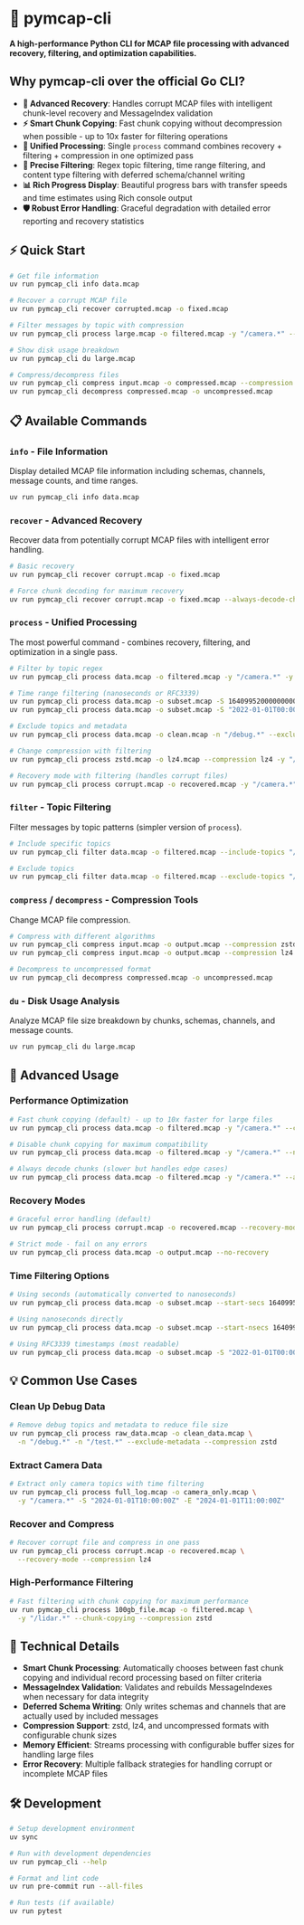 # 🚀 pymcap-cli

**A high-performance Python CLI for MCAP file processing with advanced recovery, filtering, and optimization capabilities.**

## Why pymcap-cli over the official Go CLI?

- **🔧 Advanced Recovery**: Handles corrupt MCAP files with intelligent chunk-level recovery and MessageIndex validation
- **⚡ Smart Chunk Copying**: Fast chunk copying without decompression when possible - up to 10x faster for filtering operations
- **🔄 Unified Processing**: Single `process` command combines recovery + filtering + compression in one optimized pass
- **🎯 Precise Filtering**: Regex topic filtering, time range filtering, and content type filtering with deferred schema/channel writing
- **📊 Rich Progress Display**: Beautiful progress bars with transfer speeds and time estimates using Rich console output
- **🛡️ Robust Error Handling**: Graceful degradation with detailed error reporting and recovery statistics

## ⚡ Quick Start

```bash
# Get file information
uv run pymcap_cli info data.mcap

# Recover a corrupt MCAP file
uv run pymcap_cli recover corrupted.mcap -o fixed.mcap

# Filter messages by topic with compression
uv run pymcap_cli process large.mcap -o filtered.mcap -y "/camera.*" --compression zstd

# Show disk usage breakdown
uv run pymcap_cli du large.mcap

# Compress/decompress files
uv run pymcap_cli compress input.mcap -o compressed.mcap --compression lz4
uv run pymcap_cli decompress compressed.mcap -o uncompressed.mcap
```

## 📋 Available Commands

### `info` - File Information

Display detailed MCAP file information including schemas, channels, message counts, and time ranges.

```bash
uv run pymcap_cli info data.mcap
```

### `recover` - Advanced Recovery

Recover data from potentially corrupt MCAP files with intelligent error handling.

```bash
# Basic recovery
uv run pymcap_cli recover corrupt.mcap -o fixed.mcap

# Force chunk decoding for maximum recovery
uv run pymcap_cli recover corrupt.mcap -o fixed.mcap --always-decode-chunk
```

### `process` - Unified Processing

The most powerful command - combines recovery, filtering, and optimization in a single pass.

```bash
# Filter by topic regex
uv run pymcap_cli process data.mcap -o filtered.mcap -y "/camera.*" -y "/lidar.*"

# Time range filtering (nanoseconds or RFC3339)
uv run pymcap_cli process data.mcap -o subset.mcap -S 1640995200000000000 -E 1640995260000000000
uv run pymcap_cli process data.mcap -o subset.mcap -S "2022-01-01T00:00:00Z" -E "2022-01-01T01:00:00Z"

# Exclude topics and metadata
uv run pymcap_cli process data.mcap -o clean.mcap -n "/debug.*" --exclude-metadata

# Change compression with filtering
uv run pymcap_cli process zstd.mcap -o lz4.mcap --compression lz4 -y "/important.*"

# Recovery mode with filtering (handles corrupt files)
uv run pymcap_cli process corrupt.mcap -o recovered.mcap -y "/camera.*" --recovery-mode
```

### `filter` - Topic Filtering

Filter messages by topic patterns (simpler version of `process`).

```bash
# Include specific topics
uv run pymcap_cli filter data.mcap -o filtered.mcap --include-topics "/camera/image" "/lidar/points"

# Exclude topics
uv run pymcap_cli filter data.mcap -o filtered.mcap --exclude-topics "/debug.*" "/test.*"
```

### `compress` / `decompress` - Compression Tools

Change MCAP file compression.

```bash
# Compress with different algorithms
uv run pymcap_cli compress input.mcap -o output.mcap --compression zstd
uv run pymcap_cli compress input.mcap -o output.mcap --compression lz4

# Decompress to uncompressed format
uv run pymcap_cli decompress compressed.mcap -o uncompressed.mcap
```

### `du` - Disk Usage Analysis

Analyze MCAP file size breakdown by chunks, schemas, channels, and message counts.

```bash
uv run pymcap_cli du large.mcap
```

## 🚀 Advanced Usage

### Performance Optimization

```bash
# Fast chunk copying (default) - up to 10x faster for large files
uv run pymcap_cli process data.mcap -o filtered.mcap -y "/camera.*" --chunk-copying

# Disable chunk copying for maximum compatibility
uv run pymcap_cli process data.mcap -o filtered.mcap -y "/camera.*" --no-chunk-copying

# Always decode chunks (slower but handles edge cases)
uv run pymcap_cli process data.mcap -o filtered.mcap -y "/camera.*" --always-decode-chunk
```

### Recovery Modes

```bash
# Graceful error handling (default)
uv run pymcap_cli process corrupt.mcap -o recovered.mcap --recovery-mode

# Strict mode - fail on any errors
uv run pymcap_cli process data.mcap -o output.mcap --no-recovery
```

### Time Filtering Options

```bash
# Using seconds (automatically converted to nanoseconds)
uv run pymcap_cli process data.mcap -o subset.mcap --start-secs 1640995200 --end-secs 1640995260

# Using nanoseconds directly
uv run pymcap_cli process data.mcap -o subset.mcap --start-nsecs 1640995200000000000

# Using RFC3339 timestamps (most readable)
uv run pymcap_cli process data.mcap -o subset.mcap -S "2022-01-01T00:00:00Z" -E "2022-01-01T01:00:00Z"
```

## 💡 Common Use Cases

### Clean Up Debug Data

```bash
# Remove debug topics and metadata to reduce file size
uv run pymcap_cli process raw_data.mcap -o clean_data.mcap \
  -n "/debug.*" -n "/test.*" --exclude-metadata --compression zstd
```

### Extract Camera Data

```bash
# Extract only camera topics with time filtering
uv run pymcap_cli process full_log.mcap -o camera_only.mcap \
  -y "/camera.*" -S "2024-01-01T10:00:00Z" -E "2024-01-01T11:00:00Z"
```

### Recover and Compress

```bash
# Recover corrupt file and compress in one pass
uv run pymcap_cli process corrupt.mcap -o recovered.mcap \
  --recovery-mode --compression lz4
```

### High-Performance Filtering

```bash
# Fast filtering with chunk copying for maximum performance
uv run pymcap_cli process 100gb_file.mcap -o filtered.mcap \
  -y "/lidar.*" --chunk-copying --compression zstd
```

## 🔧 Technical Details

- **Smart Chunk Processing**: Automatically chooses between fast chunk copying and individual record processing based on filter criteria
- **MessageIndex Validation**: Validates and rebuilds MessageIndexes when necessary for data integrity
- **Deferred Schema Writing**: Only writes schemas and channels that are actually used by included messages
- **Compression Support**: zstd, lz4, and uncompressed formats with configurable chunk sizes
- **Memory Efficient**: Streams processing with configurable buffer sizes for handling large files
- **Error Recovery**: Multiple fallback strategies for handling corrupt or incomplete MCAP files

## 🛠️ Development

```bash
# Setup development environment
uv sync

# Run with development dependencies
uv run pymcap_cli --help

# Format and lint code
uv run pre-commit run --all-files

# Run tests (if available)
uv run pytest
```
